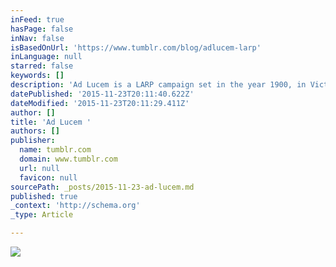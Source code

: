 ```yaml
---
inFeed: true
hasPage: false
inNav: false
isBasedOnUrl: 'https://www.tumblr.com/blog/adlucem-larp'
inLanguage: null
starred: false
keywords: []
description: 'Ad Lucem is a LARP campaign set in the year 1900, in Victorian England, and in a world that is eerily similar to our own. It is in the middle of an occult revival, it is on the brink of change and there is an energy born from the freshly dawned, new century in the air. '
datePublished: '2015-11-23T20:11:40.622Z'
dateModified: '2015-11-23T20:11:29.411Z'
author: []
title: 'Ad Lucem '
authors: []
publisher:
  name: tumblr.com
  domain: www.tumblr.com
  url: null
  favicon: null
sourcePath: _posts/2015-11-23-ad-lucem.md
published: true
_context: 'http://schema.org'
_type: Article

---
```

![](https://40.media.tumblr.com/e2008d952609a36011dd57b8f6579483/tumblr_nuqa0t2Xkh1ug5voko2_r1_540.jpg)
